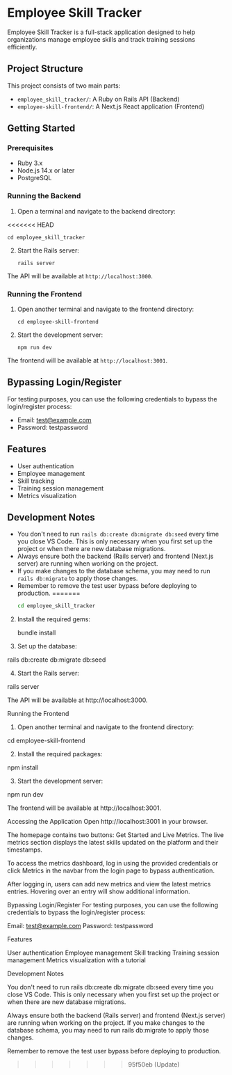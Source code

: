 # Employee Skill Tracker

Employee Skill Tracker is a full-stack application designed to help organizations manage employee skills and track training sessions efficiently.

## Project Structure

This project consists of two main parts:

- `employee_skill_tracker/`: A Ruby on Rails API (Backend)
- `employee-skill-frontend/`: A Next.js React application (Frontend)

## Getting Started

### Prerequisites

- Ruby 3.x
- Node.js 14.x or later
- PostgreSQL

### Running the Backend

1. Open a terminal and navigate to the backend directory:

<<<<<<< HEAD
   ```
   cd employee_skill_tracker
   ```

2. Start the Rails server:
   ```
   rails server
   ```

The API will be available at `http://localhost:3000`.

### Running the Frontend

1. Open another terminal and navigate to the frontend directory:

   ```
   cd employee-skill-frontend
   ```

2. Start the development server:
   ```
   npm run dev
   ```

The frontend will be available at `http://localhost:3001`.

## Bypassing Login/Register

For testing purposes, you can use the following credentials to bypass the login/register process:

- Email: test@example.com
- Password: testpassword

## Features

- User authentication
- Employee management
- Skill tracking
- Training session management
- Metrics visualization

## Development Notes

- You don't need to run `rails db:create db:migrate db:seed` every time you close VS Code. This is only necessary when you first set up the project or when there are new database migrations.
- Always ensure both the backend (Rails server) and frontend (Next.js server) are running when working on the project.
- If you make changes to the database schema, you may need to run `rails db:migrate` to apply those changes.
- Remember to remove the test user bypass before deploying to production.
=======
   ```bash
   cd employee_skill_tracker
   ```

2. Install the required gems:

   bundle install

3. Set up the database:

rails db:create db:migrate db:seed

4. Start the Rails server:

rails server

The API will be available at http://localhost:3000.

Running the Frontend

1. Open another terminal and navigate to the frontend directory:

cd employee-skill-frontend

2. Install the required packages:

npm install

3. Start the development server:

npm run dev

The frontend will be available at http://localhost:3001.

Accessing the Application
Open http://localhost:3001 in your browser.

The homepage contains two buttons: Get Started and Live Metrics. The live metrics section displays the latest skills updated on the platform and their timestamps.

To access the metrics dashboard, log in using the provided credentials or click Metrics in the navbar from the login page to bypass authentication.

After logging in, users can add new metrics and view the latest metrics entries. Hovering over an entry will show additional information.

Bypassing Login/Register
For testing purposes, you can use the following credentials to bypass the login/register process:

Email: test@example.com
Password: testpassword

Features

User authentication
Employee management
Skill tracking
Training session management
Metrics visualization with a tutorial

Development Notes

You don't need to run rails db:create db:migrate db:seed every time you close VS Code. This is only necessary when you first set up the project or when there are new database migrations.

Always ensure both the backend (Rails server) and frontend (Next.js server) are running when working on the project.
If you make changes to the database schema, you may need to run rails db:migrate to apply those changes.

Remember to remove the test user bypass before deploying to production.
>>>>>>> 95f50eb (Update)
